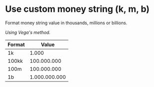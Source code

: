 # Use custom money string (k, m, b)
Format money string value in thousands, millions or billions.

_Using Vega's method._

| Format | Value |
| - | - |
| 1k | 1.000 |
| 100kk | 100.000.000 |
| 100m | 100.000.000 |
| 1b | 1.000.000.000 |
